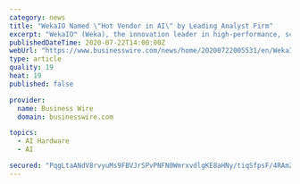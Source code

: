 ```yaml
---
category: news
title: "WekaIO Named \"Hot Vendor in AI\" by Leading Analyst Firm"
excerpt: "WekaIO™ (Weka), the innovation leader in high-performance, scalable file storage for data-intensive applications, today announced it has been included"
publishedDateTime: 2020-07-22T14:00:00Z
webUrl: "https://www.businesswire.com/news/home/20200722005531/en/WekaIO-Named-Hot-Vendor-AI-Leading-Analyst"
type: article
quality: 19
heat: 19
published: false

provider:
  name: Business Wire
  domain: businesswire.com

topics:
  - AI Hardware
  - AI

secured: "PqgLtaANdV8rvyuMs9FBVJrSPvPNFN0WmrxvdlgKE8aHNy/tiqSfpsF/4RAmZibFJas2UuRoZln8aCZmJ7tlRTwnOgJiAuaPWtM5i7SCb72b60/GTIs7t72iXCRGV9WO8UHCdIvggZBhAyc4SYqO0T1hSDLiF4fNzh02yWrhSn4zwsLCTcZ6ybyQccS801dWeKYO+W5Rg3gY1AJSW2gHe3swJBTkka4/lOQERTWeymXvXnl3cR+BUK6J0iO8jtqJ2YvzV9xv0YPcA5VRdfRkNB+d2TVjkqCnaSQPYpoz3bfegv+yDFySbT8ArLoDaDNSqjdMpqoDmQ1OpkSXC9ZgpQ==;v/up7Va4dfIOCvP1OaSjQw=="
---
```


